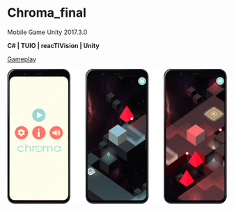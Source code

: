 # Chroma_final
Mobile Game
Unity 2017.3.0

**C# | TUIO | reacTIVision | Unity**

[Gameplay](https://user-images.githubusercontent.com/19389023/148587946-19a1196f-8833-49ec-9d6c-d7f62f78751d.mp4)


![img](Images/chroma_img.png)

